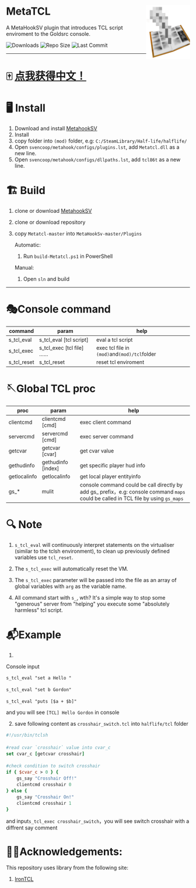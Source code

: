 
# MetaTCL<img src="img/icon.png" align="right" width="120"/>

A MetaHookSV plugin that introduces TCL script enviroment to the Goldsrc console.


<!-- badges: start -->


![Downloads](https://img.shields.io/github/downloads/DrAbcOfficial/metatcl/total?style=for-the-badge)
![Repo Size](https://img.shields.io/github/repo-size/DrAbcOfficial/metatcl?style=for-the-badge)
![Last Commit](https://img.shields.io/github/last-commit/DrAbcOfficial/metatcl?style=for-the-badge)

<!-- badges: end -->

----

# 🀄 <u>[点我获得中文！](READMECN.md)</u>

# 🖥️ Install
1. Download and install [MetahookSV](https://github.com/hzqst/MetaHookSv)
2. Install
3. copy folder into `(mod)` folder, e.g: `C:/SteamLibrary/Half-life/halflife/`
4. Open `svencoop/metahook/configs/plugins.lst`, add `Metatcl.dll` as a new line. 
5. Open `svencoop/metahook/configs/dllpaths.lst`, add `tcl86t` as a new line. 

# 🏗️ Build
1. clone or download [MetahookSV](https://github.com/hzqst/MetaHookSv)
2. clone or download repository
3. copy `Metatcl-master` into `MetaHookSv-master/Plugins`

    Automatic:

    1. Run `build-Metatcl.ps1` in PowerShell
   
    Manual:
   
    1. Open `sln` and build
 
 ----

  # 🎭Console command
 |command|param|help|
 |---|---|---|
 |s_tcl_eval|s_tcl_eval [tcl script]|eval a tcl script|
 |s_tcl_exec|s_tcl_exec [tcl file] <param1> <param2> <param3>……|exec tcl file in `(mod)`and`(mod)/tcl`folder|
 |s_tcl_reset|s_tcl_reset|reset tcl enviroment|

 # 🪡Global TCL proc
 |proc|param|help|
 |---|---|---|
 |clientcmd|clientcmd [cmd]|exec client command|
 |servercmd|servercmd [cmd]|exec server command|
 |getcvar|getcvar [cvar]|get cvar value|
 |gethudinfo|gethudinfo [index]|get specific player hud info|
 |getlocalinfo|getlocalinfo|get local player entityinfo|
 |gs_*|mulit|console command could be call directly by add gs_ prefix，e.g: console command `maps` could be called in TCL file by using `gs_maps`

# 🔍 Note
1. `s_tcl_eval` will continuously interpret statements on the virtualiser (similar to the tclsh environment), to clean up previously defined variables use `tcl_reset`.

2. The `s_tcl_exec` will automatically reset the VM.

3. The `s_tcl_exec` parameter will be passed into the file as an array of global variables with `arg` as the variable name.

4. All command start with `s_`, wth? It's a simple way to stop some "generous" server from "helping" you execute some "absolutely harmless" tcl script.

# 📬Example

1. 
Console input 
```
s_tcl_eval "set a Hello "

s_tcl_eval "set b Gordon"

s_tcl_eval "puts [$a + $b]"
```
and you will see `[TCL] Hello Gordon` in console

2. save following content as `crosshair_switch.tcl` into `halflife/tcl` folder
```tcl
#!/usr/bin/tclsh

#read cvar `crosshair` value into cvar_c
set cvar_c [getcvar crosshair]

#check condition to switch crosshair
if { $cvar_c > 0 } {
    gs_say "Crosshair Off!"
    clientcmd crosshair 0
} else {
    gs_say "Crosshair On!"
    clientcmd crosshair 1
}
```

and input`s_tcl_exec crosshair_switch`，you will see switch crosshair with a diffrent say comment

# 🙏🏻Acknowledgements:

This repository uses library from the following site:

1. [IronTCL](https://www.irontcl.com/)
